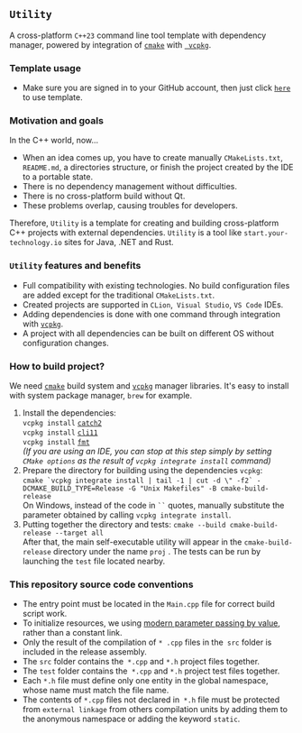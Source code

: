 ## `Utility`

A cross-platform `C++23` command line tool template with dependency manager, powered by integration
of [`cmake`](https://cmake.org/)
with [` vcpkg`](https://github.com/microsoft/vcpkg).

### Template usage

* Make sure you are signed in to your GitHub account, then just click [`here`](https://github.com/demidko/utility/generate) to use template.

### Motivation and goals

In the С++ world, now...

* When an idea comes up, you have to create manually `CMakeLists.txt`,` README.md`, a directories structure, or finish
  the project created by the IDE to a portable state.
* There is no dependency management without difficulties.
* There is no cross-platform build without Qt.
* These problems overlap, causing troubles for developers.

Therefore, `Utility` is a template for creating and building cross-platform C++ projects with external
dependencies. `Utility` is a tool like `start.your-technology.io` sites for Java, .NET and Rust.

### `Utility` features and benefits

* Full compatibility with existing technologies. No build configuration files are added except for the
  traditional `CMakeLists.txt`.
* Created projects are supported in `CLion`,` Visual Studio`, `VS Code` IDEs.
* Adding dependencies is done with one command through integration with [`vcpkg`](https://github.com/microsoft/vcpkg).
* A project with all dependencies can be built on different OS without configuration changes.

### How to build project?

We need [`cmake`](https://cmake.org/download) build system and [`vcpkg`](https://github.com/microsoft/vcpkg) manager
libraries. It's easy to install with system package manager, `brew` for example.

1. Install the dependencies:  
   `vcpkg install` [`catch2`](https://github.com/catchorg/Catch2)  
   `vcpkg install` [`cli11`](https://github.com/CLIUtils/CLI11)  
   `vcpkg install` [`fmt`](https://github.com/fmtlib/fmt)  
   _(If you are using an IDE, you can stop at this step simply by setting `CMake options` as the result
   of `vcpkg integrate install` command)_
1. Prepare the directory for building using the dependencies `vcpkg`:  
   ```cmake `vcpkg integrate install | tail -1 | cut -d \" -f2` -DCMAKE_BUILD_TYPE=Release -G "Unix Makefiles" -B cmake-build-release```  
   On Windows, instead of the code in ``` `` ``` quotes, manually substitute the parameter obtained by
   calling `vcpkg integrate install`.
1. Putting together the directory and tests:
   `cmake --build cmake-build-release --target all`  
   After that, the main self-executable utility will appear in the `cmake-build-release` directory under the name `proj`
   . The tests can be run by launching the `test` file located nearby.

### This repository source code conventions

* The entry point must be located in the `Main.cpp` file for correct build script work.
* To initialize resources, we using [modern parameter passing by value](https://habr.com/ru/post/460955/), rather than a
  constant link.
* Only the result of the compilation of `* .cpp` files in the` src` folder is included in the release assembly.
* The `src` folder contains the` *.cpp` and `*.h` project files together.
* The `test` folder contains the` *.cpp` and `*.h` project test files together.
* Each `*.h` file must define only one entity in the global namespace, whose name must match the file name.
* The contents of `*.cpp` files not declared in` *.h` file must be protected from `external linkage` from others
  compilation units by adding them to the anonymous namespace or adding the keyword `static`.
